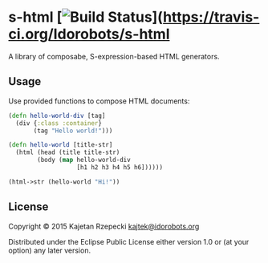 # s-html [![Build Status](https://travis-ci.org/Idorobots/s-html.svg?branch=master)](https://travis-ci.org/Idorobots/s-html

A library of composabe, S-expression-based HTML generators.

## Usage

Use provided functions to compose HTML documents:


``` clojure
(defn hello-world-div [tag]
  (div {:class :container}
       (tag "Hello world!")))

(defn hello-world [title-str]
  (html (head (title title-str)
        (body (map hello-world-div
                   [h1 h2 h3 h4 h5 h6])))))

(html->str (hello-world "Hi!"))
```

## License

Copyright © 2015 Kajetan Rzepecki <kajtek@idorobots.org>

Distributed under the Eclipse Public License either version 1.0 or (at
your option) any later version.
